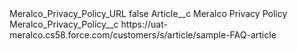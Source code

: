 <?xml version="1.0" encoding="UTF-8"?>
<CustomMetadata xmlns="http://soap.sforce.com/2006/04/metadata" xmlns:xsi="http://www.w3.org/2001/XMLSchema-instance" xmlns:xsd="http://www.w3.org/2001/XMLSchema">
    <label>Meralco_Privacy_Policy_URL</label>
    <protected>false</protected>
    <values>
        <field>Article__c</field>
        <value xsi:type="xsd:string">Meralco Privacy Policy</value>
    </values>
    <values>
        <field>Meralco_Privacy_Policy__c</field>
        <value xsi:type="xsd:string">https://uat-meralco.cs58.force.com/customers/s/article/sample-FAQ-article</value>
    </values>
</CustomMetadata>
